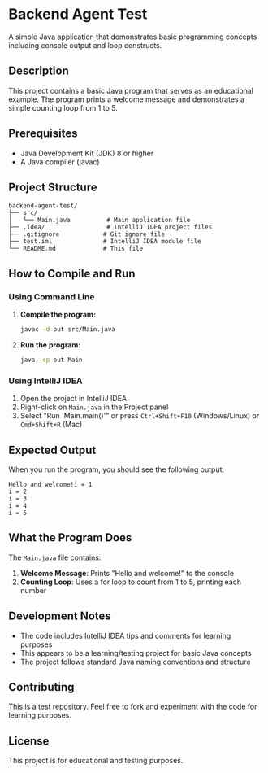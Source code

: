 # Backend Agent Test

A simple Java application that demonstrates basic programming concepts including console output and loop constructs.

## Description

This project contains a basic Java program that serves as an educational example. The program prints a welcome message and demonstrates a simple counting loop from 1 to 5.

## Prerequisites

- Java Development Kit (JDK) 8 or higher
- A Java compiler (javac)

## Project Structure

```
backend-agent-test/
├── src/
│   └── Main.java          # Main application file
├── .idea/                 # IntelliJ IDEA project files
├── .gitignore            # Git ignore file
├── test.iml              # IntelliJ IDEA module file
└── README.md             # This file
```

## How to Compile and Run

### Using Command Line

1. **Compile the program:**
   ```bash
   javac -d out src/Main.java
   ```

2. **Run the program:**
   ```bash
   java -cp out Main
   ```

### Using IntelliJ IDEA

1. Open the project in IntelliJ IDEA
2. Right-click on `Main.java` in the Project panel
3. Select "Run 'Main.main()'" or press `Ctrl+Shift+F10` (Windows/Linux) or `Cmd+Shift+R` (Mac)

## Expected Output

When you run the program, you should see the following output:

```
Hello and welcome!i = 1
i = 2
i = 3
i = 4
i = 5
```

## What the Program Does

The `Main.java` file contains:

1. **Welcome Message**: Prints "Hello and welcome!" to the console
2. **Counting Loop**: Uses a for loop to count from 1 to 5, printing each number

## Development Notes

- The code includes IntelliJ IDEA tips and comments for learning purposes
- This appears to be a learning/testing project for basic Java concepts
- The project follows standard Java naming conventions and structure

## Contributing

This is a test repository. Feel free to fork and experiment with the code for learning purposes.

## License

This project is for educational and testing purposes.